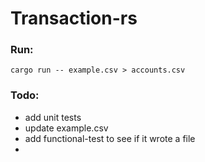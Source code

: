 # Transaction-rs

### Run:
`cargo run -- example.csv > accounts.csv`

### Todo:
- add unit tests
- update example.csv
- add functional-test to see if it wrote a file
- 